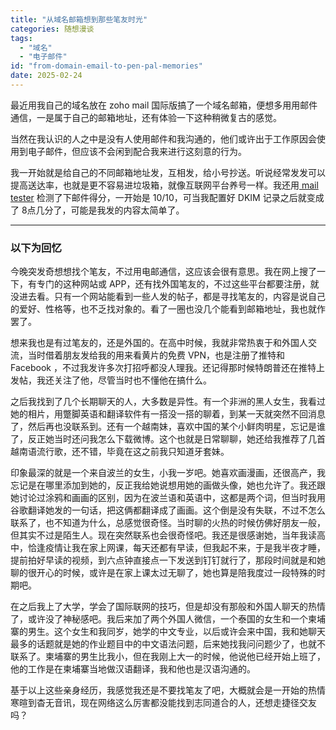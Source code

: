 ```yaml
---
title: "从域名邮箱想到那些笔友时光"
categories: 随想漫谈
tags:
  - "域名"
  - "电子邮件"
id: "from-domain-email-to-pen-pal-memories"
date: 2025-02-24
---
```


最近用我自己的域名放在 zoho mail 国际版搞了一个域名邮箱，便想多用用邮件通信，一是属于自己的邮箱地址，还有体验一下这种稍微复古的感觉。

当然在我认识的人之中是没有人使用邮件和我沟通的，他们或许出于工作原因会使用到电子邮件，但应该不会闲到配合我来进行这刻意的行为。

我一开始就是给自己的不同邮箱地址发，互相发，给小号抄送。听说经常发发可以提高送达率，也就是更不容易进垃圾箱，就像互联网平台养号一样。我还用[ mail tester](https://www.mail-tester.com/) 检测了下邮件得分，一开始是 10/10，可当我配置好 DKIM 记录之后就变成了 8点几分了，可能是我发的内容太简单了。

----

### 以下为回忆

今晚突发奇想想找个笔友，不过用电邮通信，这应该会很有意思。我在网上搜了一下，有专门的这种网站或 APP，还有找外国笔友的，不过这些平台都要注册，就没进去看。只有一个网站能看到一些人发的帖子，都是寻找笔友的，内容是说自己的爱好、性格等，也不乏找对象的。看了一圈也没几个能看到邮箱地址，我也就作罢了。

想来我也是有过笔友的，还是外国的。在高中时候，我就非常热衷于和外国人交流，当时借着朋友发给我的用来看黄片的免费 VPN，也是注册了推特和 Facebook ，不过我发许多次打招呼都没人理我。还记得那时候特朗普还在推特上发帖，我还关注了他，尽管当时也不懂他在搞什么。

之后我找到了几个长期聊天的人，大多数是异性。有一个非洲的黑人女生，我看过她的相片，用蹩脚英语和翻译软件有一搭没一搭的聊着，到某一天就突然不回消息了，然后再也没联系到。还有一个越南妹，喜欢中国的某个小鲜肉明星，忘记是谁了，反正她当时还问我怎么下载微博。这个也就是日常聊聊，她还给我推荐了几首越南语流行歌，还不错，毕竟在这之前我只知道牙套妹。

印象最深的就是一个来自波兰的女生，小我一岁吧。她喜欢画漫画，还很高产，我忘记是在哪里添加到她的，反正我给她说想用她的画做头像，她也允许了。我还跟她讨论过涂鸦和画画的区别，因为在波兰语和英语中，这都是两个词，但当时我用谷歌翻译她发的一句话，把这俩都翻译成了画画。这个倒是没有失联，不过不怎么联系了，也不知道为什么，总感觉很奇怪。当时聊的火热的时候仿佛好朋友一般，但其实不过是陌生人。现在突然联系也会很奇怪吧。我还是很感谢她，当年我读高中，恰逢疫情让我在家上网课，每天还都有早读，但我起不来，于是我半夜才睡，提前拍好早读的视频，到六点钟直接点一下发送到钉钉就行了，那段时间就是和她聊的很开心的时候，或许是在家上课太过无聊了，她也算是陪我度过一段特殊的时期吧。

在之后我上了大学，学会了国际联网的技巧，但是却没有那般和外国人聊天的热情了，或许没了神秘感吧。我后来加了两个外国人微信，一个泰国的女生和一个柬埔寨的男生。这个女生和我同岁，她学的中文专业，以后或许会来中国，我和她聊天最多的话题就是她的作业题目中的中文语法问题，后来她找我问问题少了，也就不联系了。柬埔寨的男生比我小，但在我刚上大一的时候，他说他已经开始上班了，他的工作是在柬埔寨当地做汉语翻译，我和他也是汉语沟通的。

基于以上这些亲身经历，我感觉我还是不要找笔友了吧，大概就会是一开始的热情寒暄到杳无音讯，现在网络这么厉害都没能找到志同道合的人，还想走捷径交友吗？